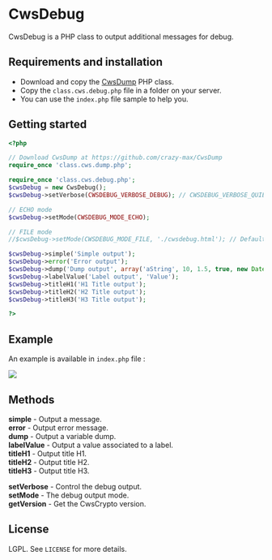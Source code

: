 # CwsDebug

CwsDebug is a PHP class to output additional messages for debug.

## Requirements and installation

* Download and copy the [CwsDump](https://github.com/crazy-max/CwsDump) PHP class.
* Copy the ``class.cws.debug.php`` file in a folder on your server.
* You can use the ``index.php`` file sample to help you.

## Getting started

```php
<?php

// Download CwsDump at https://github.com/crazy-max/CwsDump
require_once 'class.cws.dump.php';

require_once 'class.cws.debug.php';
$cwsDebug = new CwsDebug();
$cwsDebug->setVerbose(CWSDEBUG_VERBOSE_DEBUG); // CWSDEBUG_VERBOSE_QUIET, CWSDEBUG_VERBOSE_SIMPLE, CWSDEBUG_VERBOSE_REPORT or CWSDEBUG_VERBOSE_DEBUG

// ECHO mode
$cwsDebug->setMode(CWSDEBUG_MODE_ECHO);

// FILE mode
//$cwsDebug->setMode(CWSDEBUG_MODE_FILE, './cwsdebug.html'); // Default file path : './cwsdebug.html'

$cwsDebug->simple('Simple output');
$cwsDebug->error('Error output');
$cwsDebug->dump('Dump output', array('aString', 10, 1.5, true, new DateTime()));
$cwsDebug->labelValue('Label output', 'Value');
$cwsDebug->titleH1('H1 Title output');
$cwsDebug->titleH2('H2 Title output');
$cwsDebug->titleH3('H3 Title output');

?>
```

## Example

An example is available in ``index.php`` file :

![](https://raw.github.com/crazy-max/CwsDebug/master/example.png)

## Methods

**simple** - Output a message.<br />
**error** - Output error message.<br />
**dump** - Output a variable dump.<br />
**labelValue** - Output a value associated to a label.<br />
**titleH1** - Output title H1.<br />
**titleH2** - Output title H2.<br />
**titleH3** - Output title H3.<br />

**setVerbose** - Control the debug output.<br />
**setMode** - The debug output mode.<br />
**getVersion** - Get the CwsCrypto version.<br />

## License

LGPL. See ``LICENSE`` for more details.
